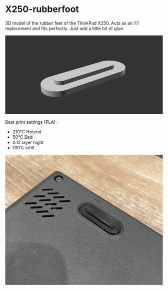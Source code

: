 # X250-rubberfoot
3D model of the rubber feet of the ThinkPad X250. 
Acts as an 1:1 replacement and fits perfectly. 
Just add a little bit of glue.

![Render](Screenshot.png)

Best print settings (PLA) :
- 210°C Hotend
- 50°C Bed
- 0.12 layer hight
- 100% infill

![Picture of the print](rubberfoot.jpeg)
